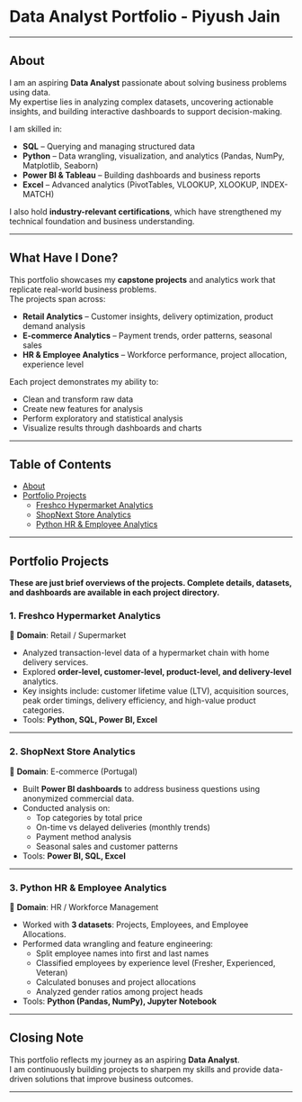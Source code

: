 # Data Analyst Portfolio - Piyush Jain

---

## About  

I am an aspiring **Data Analyst** passionate about solving business problems using data.  
My expertise lies in analyzing complex datasets, uncovering actionable insights, and building interactive dashboards to support decision-making.  

I am skilled in:  
- **SQL** – Querying and managing structured data  
- **Python** – Data wrangling, visualization, and analytics (Pandas, NumPy, Matplotlib, Seaborn)  
- **Power BI & Tableau** – Building dashboards and business reports  
- **Excel** – Advanced analytics (PivotTables, VLOOKUP, XLOOKUP, INDEX-MATCH)  

I also hold **industry-relevant certifications**, which have strengthened my technical foundation and business understanding.  

---

## What Have I Done?  

This portfolio showcases my **capstone projects** and analytics work that replicate real-world business problems.  
The projects span across:  
- **Retail Analytics** – Customer insights, delivery optimization, product demand analysis  
- **E-commerce Analytics** – Payment trends, order patterns, seasonal sales  
- **HR & Employee Analytics** – Workforce performance, project allocation, experience level  

Each project demonstrates my ability to:  
- Clean and transform raw data  
- Create new features for analysis  
- Perform exploratory and statistical analysis  
- Visualize results through dashboards and charts  

---

## Table of Contents  

- [About](#about)  
- [Portfolio Projects](#portfolio-projects)  
  - [Freshco Hypermarket Analytics](#1-freshco-hypermarket-analytics)  
  - [ShopNext Store Analytics](#2-shopnext-store-analytics)  
  - [Python HR & Employee Analytics](#3-python-hr--employee-analytics)   

---

## Portfolio Projects  

**These are just brief overviews of the projects. Complete details, datasets, and dashboards are available in each project directory.**  

### 1. Freshco Hypermarket Analytics  
📍 **Domain**: Retail / Supermarket  
- Analyzed transaction-level data of a hypermarket chain with home delivery services.  
- Explored **order-level, customer-level, product-level, and delivery-level** analytics.  
- Key insights include: customer lifetime value (LTV), acquisition sources, peak order timings, delivery efficiency, and high-value product categories.  
- Tools: **Python, SQL, Power BI, Excel**  

---

### 2. ShopNext Store Analytics  
📍 **Domain**: E-commerce (Portugal)  
- Built **Power BI dashboards** to address business questions using anonymized commercial data.  
- Conducted analysis on:  
  - Top categories by total price  
  - On-time vs delayed deliveries (monthly trends)  
  - Payment method analysis  
  - Seasonal sales and customer patterns  
- Tools: **Power BI, SQL, Excel**  

---

### 3. Python HR & Employee Analytics  
📍 **Domain**: HR / Workforce Management  
- Worked with **3 datasets**: Projects, Employees, and Employee Allocations.  
- Performed data wrangling and feature engineering:  
  - Split employee names into first and last names  
  - Classified employees by experience level (Fresher, Experienced, Veteran)  
  - Calculated bonuses and project allocations  
  - Analyzed gender ratios among project heads  
- Tools: **Python (Pandas, NumPy), Jupyter Notebook**  


---

## Closing Note  

This portfolio reflects my journey as an aspiring **Data Analyst**.  
I am continuously building projects to sharpen my skills and provide data-driven solutions that improve business outcomes.  

---
